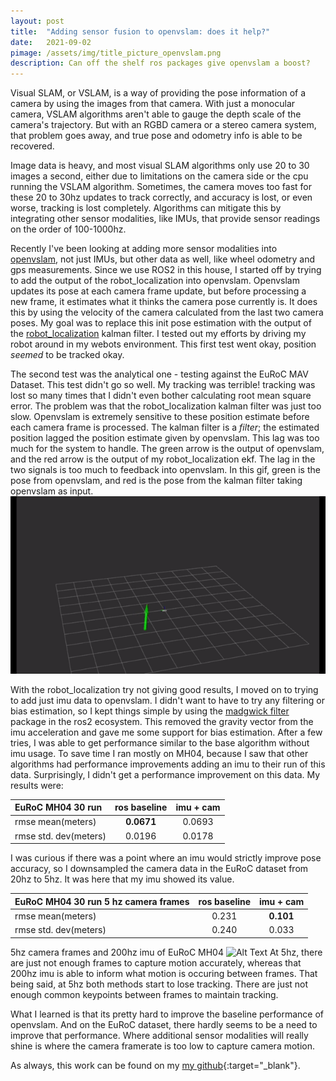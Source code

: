 ```yaml
---
layout: post
title:  "Adding sensor fusion to openvslam: does it help?"
date:   2021-09-02
pimage: /assets/img/title_picture_openvslam.png
description: Can off the shelf ros packages give openvslam a boost?
---
```



Visual SLAM, or VSLAM, is a way of providing the pose information of a camera by using the images from that camera. With just a monocular camera, VSLAM algorithms aren't able to gauge the depth scale of the camera's trajectory. But with an RGBD camera or a stereo camera system, that problem goes away, and true pose and odometry info is able to be recovered.

Image data is heavy, and most visual SLAM algorithms only use 20 to 30 images a second, either due to limitations on the camera side or the cpu running the VSLAM algorithm. Sometimes, the camera moves too fast for these 20 to 30hz updates to track correctly, and accuracy is lost, or even worse, tracking is lost completely. Algorithms can mitigate this by integrating other sensor modalities, like IMUs, that provide sensor readings on the order of 100-1000hz.

Recently I've been looking at adding more sensor modalities into [openvslam](https://github.com/OpenVSLAM-Community/openvslam{:target="_blank"}), not just IMUs, but other data as well, like wheel odometry and gps measurements. Since we use ROS2 in this house, I started off by trying to add the output of the robot_localization into openvslam. Openvslam updates its pose at each camera frame update, but before processing a new frame, it estimates what it thinks the camera pose currently is. It does this by using the velocity of the camera calculated from the last two camera poses. My goal was to replace this init pose estimation with the output of the [robot_localization](https://github.com/cra-ros-pkg/robot_localization/tree/galactic{:target="_blank"}) kalman filter. I tested out my efforts by driving my robot around in my webots environment. This first test went okay, position _seemed_ to be tracked okay. 

The second test was the analytical one - testing against the EuRoC MAV Dataset. This test didn't go so well. My tracking was terrible! tracking was lost so many times that I didn't even bother calculating root mean square error. The problem was that the robot_localization kalman filter was just too slow. Openvslam is extremely sensitive to these position estimate before each camera frame is processed. The kalman filter is a _filter_; the estimated position lagged the position estimate given by openvslam. This lag was too much for the system to handle. The green arrow is the output of openvslam, and the red arrow is the output of my robot_localization ekf. The lag in the two signals is too much to feedback into openvslam. In this gif, green is the pose from openvslam, and red is the pose from the kalman filter taking openvslam as input.![Alt Text](/assets/gif/lagging_ekf.gif)

With the robot_localization try not giving good results, I moved on to trying to add just imu data to openvslam. I didn't want to have to try any filtering or bias estimation, so I kept things simple by using the [madgwick filter](https://github.com/ccny-ros-pkg/imu_tools/tree/eloquent{:target="_blank"}) package in the ros2 ecosystem. This removed the gravity vector from the imu acceleration and gave me some support for bias estimation. After a few tries, I was able to get performance similar to the base algorithm without imu usage. To save time I ran mostly on MH04, because I saw that other algorithms had performance improvements adding an imu to their run of this data. Surprisingly, I didn't get a performance improvement on this data. My results were:

| EuRoC MH04 30 run     | ros baseline | imu + cam |
| :---                  | :----:       | :---:     |
| rmse mean(meters)     | **0.0671**   | 0.0693    |
| rmse std. dev(meters) | 0.0196       | 0.0178    |

I was curious if there was a point where an imu would strictly improve pose accuracy, so I downsampled the camera data in the EuRoC dataset from 20hz to 5hz. It was here that my imu showed its value. 

| EuRoC MH04 30 run 5 hz camera frames | ros baseline | imu + cam |
| :---                                 | :----:       | :---:     |
| rmse mean(meters)                    | 0.231        | **0.101** |
| rmse std. dev(meters)                | 0.240        | 0.033     |


5hz camera frames and 200hz imu of EuRoC MH04 
![Alt Text](/assets/gif/5hz_movement.gif "5hz camera frames and imu with openvslam")
At 5hz, there are just not enough frames to capture motion accurately, whereas that 200hz imu is able to inform what motion is occuring between frames. That being said, at 5hz both methods start to lose tracking. There are just not enough common keypoints between frames to maintain tracking.


What I learned is that its pretty hard to improve the baseline performance of openvslam. And on the EuRoC dataset, there hardly seems to be a need to improve that performance. Where additional sensor modalities will really shine is where the camera framerate is too low to capture camera motion.


As always, this work can be found on my [my github](https://github.com/Jconn/openvslam_testing){:target="_blank"}. 

